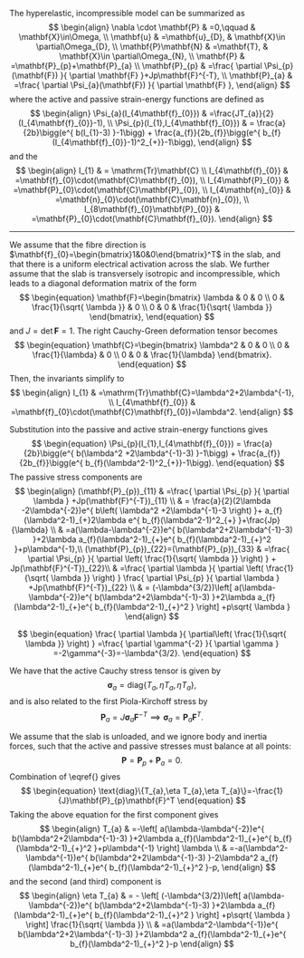 The hyperelastic, incompressible model can be summarized as
$$
\begin{align}
\nabla \cdot \mathbf{P} & =0,\qquad & \mathbf{X}\in\Omega, \\
\mathbf{u} & =\mathbf{u}_{D}, & \mathbf{X}\in \partial\Omega_{D}, \\
\mathbf{P}\mathbf{N} & =\mathbf{T}, & \mathbf{X}\in \partial\Omega_{N}, \\
\mathbf{P} & =\mathbf{P}_{p}+\mathbf{P}_{a} \\
\mathbf{P}_{p} & =\frac{ \partial \Psi_{p}(\mathbf{F}) }{ \partial \mathbf{F} }+Jp\mathbf{F}^{-T}, \\
\mathbf{P}_{a} & =\frac{ \partial \Psi_{a}(\mathbf{F}) }{ \partial \mathbf{F} },
\end{align}
$$
where the active and passive strain-energy functions are defined as
$$
\begin{align}
\Psi_{a}(I_{4\mathbf{f}_{0}}) & =\frac{JT_{a}}{2} (I_{4\mathbf{f}_{0}}-1), \\
\Psi_{p}(I_{1},I_{4\mathbf{f}_{0}}) & = \frac{a}{2b}\bigg(e^{ b(I_{1}-3) }-1\bigg)  + \frac{a_{f}}{2b_{f}}\bigg(e^{ b_{f}(I_{4\mathbf{f}_{0}}-1)^2_{+}}-1\bigg),
\end{align}
$$
and the
$$
\begin{align}
I_{1} & =  \mathrm{Tr}\mathbf{C} \\
I_{4\mathbf{f}_{0}} & =\mathbf{f}_{0}\cdot(\mathbf{C}\mathbf{f}_{0}), \\
I_{4\mathbf{P}_{0}} & =\mathbf{P}_{0}\cdot(\mathbf{C}\mathbf{P}_{0}), \\
I_{4\mathbf{n}_{0}} & =\mathbf{n}_{0}\cdot(\mathbf{C}\mathbf{n}_{0}), \\ 
I_{8\mathbf{f}_{0}\mathbf{P}_{0}} & =\mathbf{P}_{0}\cdot(\mathbf{C}\mathbf{f}_{0}).
\end{align}
$$

---

We assume that the fibre direction is $\mathbf{f}_{0}=\begin{bmatrix}1&0&0\end{bmatrix}^T$ in the slab, and that there is a uniform electrical activation across the slab. We further assume that the slab is transversely isotropic and incompressible, which leads to a diagonal deformation matrix of the form
$$
\begin{equation}
\mathbf{F}=\begin{bmatrix}
\lambda & 0 & 0 \\
0 & \frac{1}{\sqrt{ \lambda }} & 0 \\
0 & 0 & \frac{1}{\sqrt{ \lambda }} 
\end{bmatrix},
\end{equation}
$$
and $J=\det \mathbf{F}=1$. The right Cauchy-Green deformation tensor becomes
$$
\begin{equation}
\mathbf{C}=\begin{bmatrix}
\lambda^2 & 0 & 0 \\
0 & \frac{1}{\lambda} & 0 \\
0 & 0 & \frac{1}{\lambda} 
\end{bmatrix}.
\end{equation}
$$
Then, the invariants simplify to
$$
\begin{align}
I_{1} & =\mathrm{Tr}\mathbf{C}=\lambda^2+2\lambda^{-1}, \\
I_{4\mathbf{f}_{0}} & =\mathbf{f}_{0}\cdot(\mathbf{C}\mathbf{f}_{0})=\lambda^2.
\end{align}
$$

Substitution into the passive and active strain-energy functions gives
$$
\begin{equation}
\Psi_{p}(I_{1},I_{4\mathbf{f}_{0}})  = \frac{a}{2b}\bigg(e^{ b(\lambda^2 +2\lambda^{-1}-3) }-1\bigg)  + \frac{a_{f}}{2b_{f}}\bigg(e^{ b_{f}(\lambda^2-1)^2_{+}}-1\bigg).
\end{equation}
$$
The passive stress components are
$$
\begin{align}
(\mathbf{P}_{p})_{11} & =\frac{ \partial \Psi_{p} }{ \partial \lambda } +Jp(\mathbf{F}^{-T})_{11} \\
 & = \frac{a}{2}(2\lambda -2\lambda^{-2})e^{ b\left( \lambda^2 +2\lambda^{-1}-3 \right) }+ a_{f}(\lambda^2-1)_{+}2\lambda e^{ b_{f}(\lambda^2-1)^2_{+} }+\frac{Jp}{\lambda} \\
  & =a(\lambda-\lambda^{-2})e^{ b(\lambda^2+2\lambda^{-1}-3) }+2\lambda a_{f}(\lambda^2-1)_{+}e^{ b_{f}(\lambda^2-1)_{+}^2 }+p\lambda^{-1},\\
(\mathbf{P}_{p})_{22}=(\mathbf{P}_{p})_{33} & =\frac{ \partial \Psi_{p} }{ \partial \left( \frac{1}{\sqrt{ \lambda }} \right) }  + Jp(\mathbf{F}^{-T})_{22}\\
 & =\frac{ \partial \lambda }{ \partial \left( \frac{1}{\sqrt{ \lambda }} \right) } \frac{ \partial \Psi_{p} }{ \partial \lambda } +Jp(\mathbf{F}^{-T})_{22} \\
 & = (-\lambda^{3/2})\left[ a(\lambda-\lambda^{-2})e^{ b(\lambda^2+2\lambda^{-1}-3) }+2\lambda a_{f}(\lambda^2-1)_{+}e^{ b_{f}(\lambda^2-1)_{+}^2 } \right] +p\sqrt{ \lambda }
\end{align}
$$

$$
\begin{equation}
\frac{ \partial \lambda }{ \partial\left(  \frac{1}{\sqrt{ \lambda }} \right) } =\frac{ \partial \gamma^{-2} }{ \partial \gamma } =-2\gamma^{-3}=-\lambda^{3/2}.
\end{equation}
$$

We have that the active Cauchy stress tensor is given by
$$
\begin{equation}
\boldsymbol{\sigma}_{a}=\text{diag}\{T_{a}, \eta T_{a},\eta T_{a}\},
\end{equation}
$$
and is also related to the first Piola-Kirchoff stress by
$$
\begin{equation}
\mathbf{P}_{a}=J\boldsymbol{\sigma}_{a}\mathbf{F}^{-T}\implies \boldsymbol{\sigma}_{a}=\mathbf{P}_{a}\mathbf{F}^T.
\end{equation}
$$

We assume that the slab is unloaded, and we ignore body and inertia forces, such that the active and passive stresses must balance at all points:
$$
\begin{equation}
\mathbf{P}=\mathbf{P}_{p}+\mathbf{P}_{a}=0.
\end{equation}
$$
Combination of \eqref{} gives
$$
\begin{equation}
\text{diag}\{T_{a},\eta T_{a},\eta T_{a}\}=-\frac{1}{J}\mathbf{P}_{p}\mathbf{F}^T
\end{equation}
$$
Taking the above equation for the first component gives 
$$
\begin{align}
T_{a} & =-\left[ a(\lambda-\lambda^{-2})e^{ b(\lambda^2+2\lambda^{-1}-3) }+2\lambda a_{f}(\lambda^2-1)_{+}e^{ b_{f}(\lambda^2-1)_{+}^2 }+p\lambda^{-1} \right] \lambda \\
 & =-a(\lambda^2-\lambda^{-1})e^{ b(\lambda^2+2\lambda^{-1}-3) }-2\lambda^2 a_{f}(\lambda^2-1)_{+}e^{ b_{f}(\lambda^2-1)_{+}^2 }-p,
\end{align}
$$
and the second (and third) component is
$$
\begin{align}
\eta T_{a} & = - \left[ (-\lambda^{3/2})\left[ a(\lambda-\lambda^{-2})e^{ b(\lambda^2+2\lambda^{-1}-3) }+2\lambda a_{f}(\lambda^2-1)_{+}e^{ b_{f}(\lambda^2-1)_{+}^2 } \right] +p\sqrt{ \lambda } \right] \frac{1}{\sqrt{ \lambda }} \\
 & =a(\lambda^2-\lambda^{-1})e^{ b(\lambda^2+2\lambda^{-1}-3) }+2\lambda^2 a_{f}(\lambda^2-1)_{+}e^{ b_{f}(\lambda^2-1)_{+}^2 }-p
\end{align}
$$
